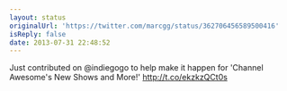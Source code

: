 ```yaml
---
layout: status
originalUrl: 'https://twitter.com/marcgg/status/362706456589500416'
isReply: false
date: 2013-07-31 22:48:52
---
```


Just contributed on @indiegogo to help make it happen for 'Channel Awesome's  New Shows and More!' http://t.co/ekzkzQCt0s
